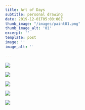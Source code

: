 ```yaml
---
title: Art of Days
subtitle: personal drawing
date: 2019-12-01T05:00:00Z
thumb_image: "/images/paint01.png"
thumb_image_alt: '01'
excerpt: ''
template: post
image: ''
image_alt: ''

---
```

![](/images/paint01.png)

![](/images/empty_100.png)

![](/images/paint02.png)

![](/images/empty_100.png)

![](/images/paint03.png)